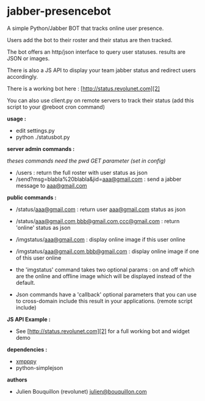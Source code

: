 jabber-presencebot
==================

A simple Python/Jabber BOT that tracks online user presence.

Users add the bot to their roster and their status are then tracked.

The bot offers an http/json interface to query user statuses. results are JSON or images.

There is also a JS API to display your team jabber status and redirect users accordingly. 

There is a working bot here : [http://status.revolunet.com][2]

You can also use client.py on remote servers to track their status (add this script to your @reboot cron command)


**usage :**

  - edit settings.py
  - python ./statusbot.py
  
  

**server admin commands :** 

*theses commands need the pwd GET parameter (set in config)*

  - /users :    return the full roster with user status as json
  - /send?msg=blabla%20blabla&jid=aaa@gmail.com :  send a jabber message to aaa@gmail.com

**public commands :**

  - /status/aaa@gmail.com : return user aaa@gmail.com status as json
  - /status/aaa@gmail.com,bbb@gmail.com,ccc@gmail.com :  return 'online' status as json
  - /imgstatus/aaa@gmail.com : display online image if this user online
  - /imgstatus/aaa@gmail.com,bbb@gmail.com : display online image if one of this user online
  
  - the 'imgstatus' command takes two optional params : on and off which are the online and offline image which will be displayed instead of the default.
  - Json commands have a 'callback' optional parameters that you can use to cross-domain include this result in your applications. (remote script include)
  

**JS API Example :** 

  - See [http://status.revolunet.com][2] for a full working bot and widget demo
    
    
**dependencies :** 

 * [xmpppy][1] 
 * python-simplejson
 

**authors**

 * Julien Bouquillon (revolunet) julien@bouquillon.com


  [1]: http://xmpppy.sourceforge.net/
  [2]: http://status.revolunet.com